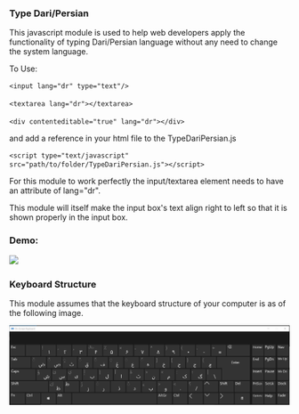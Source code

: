 ### Type Dari/Persian

This javascript module is used to help web developers apply the functionality of typing Dari/Persian language without any need to change the system language.

To Use: 

	<input lang="dr" type="text"/>

	<textarea lang="dr"></textarea>

	<div contenteditable="true" lang="dr"></div>
	

and add a reference in your html file to the TypeDariPersian.js

	<script type="text/javascript" src="path/to/folder/TypeDariPersian.js"></script>

For this module to work perfectly the input/textarea element needs to have an attribute of lang="dr".

This module will itself make the input box's text align right to left so that it is shown properly in the input box.


### Demo:

![](https://github.com/walid-mashal/Type-Dari-Persian/blob/master/img/auto-type-dari-demo.gif)


### Keyboard Structure

This module assumes that the keyboard structure of your computer is as of the following image.

![keyboard layout](https://github.com/walid-mashal/Auto-Type-Dari-Persian/blob/main/img/dari-keyboard.png)
